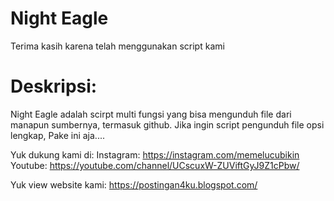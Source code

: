 # Night Eagle
Terima kasih karena telah menggunakan script kami
# Deskripsi:
Night Eagle adalah scirpt multi fungsi yang bisa mengunduh file dari manapun sumbernya, termasuk github. Jika ingin script pengunduh file opsi lengkap, Pake ini aja....

Yuk dukung kami di:
Instagram:
  https://instagram.com/memelucubikin
Youtube:
  https://youtube.com/channel/UCscuxW-ZUViftGyJ9Z1cPbw/

Yuk view website kami:
  https://postingan4ku.blogspot.com/
